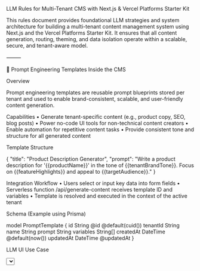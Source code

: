 LLM Rules for Multi-Tenant CMS with Next.js & Vercel Platforms Starter Kit

This rules document provides foundational LLM strategies and system architecture for building a multi-tenant content management system using Next.js and the Vercel Platforms Starter Kit. It ensures that all content generation, routing, theming, and data isolation operate within a scalable, secure, and tenant-aware model.

⸻

🧩 Prompt Engineering Templates Inside the CMS

Overview

Prompt engineering templates are reusable prompt blueprints stored per tenant and used to enable brand-consistent, scalable, and user-friendly content generation.

Capabilities
	•	Generate tenant-specific content (e.g., product copy, SEO, blog posts)
	•	Power no-code UI tools for non-technical content creators
	•	Enable automation for repetitive content tasks
	•	Provide consistent tone and structure for all generated content

Template Structure

{
  "title": "Product Description Generator",
  "prompt": "Write a product description for '{{productName}}' in the tone of {{tenantBrandTone}}. Focus on {{featureHighlights}} and appeal to {{targetAudience}}."
}

Integration Workflow
	•	Users select or input key data into form fields
	•	Serverless function /api/generate-content receives template ID and variables
	•	Template is resolved and executed in the context of the active tenant

Schema (Example using Prisma)

model PromptTemplate {
  id         String   @id @default(cuid())
  tenantId   String
  name       String
  prompt     String
  variables  String[]
  createdAt  DateTime @default(now())
  updatedAt  DateTime @updatedAt
}

LLM UI Use Case

<Form onSubmit={handleGenerate}>
  <Select name="template" options={availableTemplates} />
  <Input name="productName" />
  <Input name="targetAudience" />
  <Button type="submit">Generate</Button>
</Form>

Guardrails
	•	Prompt previews and moderation workflows
	•	Per-tenant storage and isolation
	•	Usage monitoring and rate limiting

⸻

🛠 Tenant-Aware Content Generation Rules

Rule 1: Contextual Generation

Every LLM call must receive a tenantSlug or tenantId for context.

Prompt Example

Generate a blog post about '{{topic}}' for the tenant '{{tenantSlug}}' using their brand tone and product voice.

Rule 2: Theming by Tenant

Dynamically apply themes based on tenant metadata.

Prompt Example

Create a Tailwind-compatible theme file using {{primaryColor}}, {{fontFamily}}, and {{borderRadius}} for tenant '{{tenantSlug}}'.


⸻

🔐 Data Isolation and Privacy

Rule

All content and interactions must be scoped by tenantId in database and API requests.

⸻

📈 SEO and Metadata Generation

Rule

SEO tags and descriptions must reflect the unique voice and target keywords of each tenant.

Prompt Example

Generate Open Graph meta tags for a service page targeting '{{seoKeyword}}' for tenant '{{tenantSlug}}'.


⸻

🌐 Serverless Function Handler: /api/generate-content

This API route processes LLM generation requests based on a template and tenant context.

Input Example

{
  "tenantSlug": "my-brand",
  "templateId": "product-desc-2024",
  "variables": {
    "productName": "Calming Tea",
    "targetAudience": "Wellness-focused millennials"
  }
}

Behavior
	1.	Resolves tenantId using slug
	2.	Loads the tenant’s template
	3.	Substitutes input variables into the prompt
	4.	Calls OpenAI (or other provider) with prompt and system message
	5.	Returns structured result (Markdown, HTML, JSON, etc.)

Security
	•	Verify tenant ownership of template
	•	Rate limit by tenant or user token

⸻

🌍 Edge Middleware Routing with Tenant Inference

Purpose

Detect the tenant based on domain or path and inject tenant context globally.

Example (in middleware.ts)

import { NextRequest, NextResponse } from 'next/server'

export function middleware(req: NextRequest) {
  const hostname = req.headers.get('host')
  const subdomain = hostname?.split('.')[0]

  const res = NextResponse.next()
  res.headers.set('x-tenant-slug', subdomain || 'default')
  return res
}

Use in App

Access tenant context inside server components or API routes via headers:

const tenantSlug = req.headers.get('x-tenant-slug')